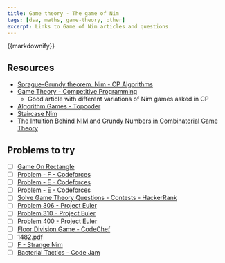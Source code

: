 ```yaml
---
title: Game theory - The game of Nim
tags: [dsa, maths, game-theory, other]
excerpt: Links to Game of Nim articles and questions
---
```

{{markdownify}}

## Resources
* [Sprague-Grundy theorem. Nim - CP Algorithms](https://cp-algorithms.com/game_theory/sprague-grundy-nim.html)
* [Game Theory - Competitive Programming](https://medium.com/@lohitmarodia/game-theory-competitive-programming-98120cc14da3)
    * Good article with different variations of Nim games asked in CP
* [Algorithm Games - Topcoder](https://www.topcoder.com/community/competitive-programming/tutorials/algorithm-games/)
* [Staircase Nim](https://codeforces.com/blog/entry/44651)
* [The Intuition Behind NIM and Grundy Numbers in Combinatorial Game Theory](https://codeforces.com/blog/entry/66040)

## Problems to try
- [ ] [Game On Rectangle](https://www.codechef.com/problems/GAMERECT)
- [ ] [Problem - F - Codeforces](https://codeforces.com/contest/1312/problem/F)
- [ ] [Problem - E - Codeforces](https://codeforces.com/contest/305/problem/E)
- [ ] [Problem - E - Codeforces](https://codeforces.com/contest/768/problem/E)
- [ ] [Solve Game Theory Questions - Contests - HackerRank](https://www.hackerrank.com/contests/5-days-of-game-theory/challenges)
- [ ] [Problem 306 - Project Euler](https://projecteuler.net/problem=306)
- [ ] [Problem 310 - Project Euler](https://projecteuler.net/problem=310)
- [ ] [Problem 400 - Project Euler](https://projecteuler.net/problem=400)
- [ ] [Floor Division Game - CodeChef](https://www.codechef.com/problems/FDIVGAME)
- [ ] [1482.pdf](https://onlinejudge.org/external/14/1482.pdf)
- [ ] [F - Strange Nim](https://atcoder.jp/contests/arc091/tasks/arc091_d)
- [ ] [Bacterial Tactics - Code Jam](https://codingcompetitions.withgoogle.com/codejam/round/00000000000516b9/0000000000134cdf)
